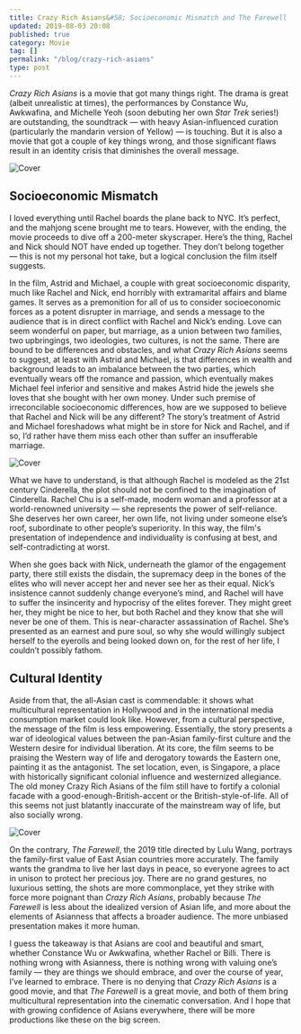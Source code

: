 ```yaml
---
title: Crazy Rich Asians&#58; Socioeconomic Mismatch and The Farewell
updated: 2019-08-03 20:08
published: true
category: Movie
tag: []
permalink: "/blog/crazy-rich-asians"
type: post
---
```


_Crazy Rich Asians_ is a movie that got many things right. The drama is great (albeit unrealistic at times), the performances by Constance Wu, Awkwafina, and Michelle Yeoh (soon debuting her own _Star Trek_ series!) are outstanding, the soundtrack — with heavy Asian-influenced curation (particularly the mandarin version of Yellow) — is touching. But it is also a movie that got a couple of key things wrong, and those significant flaws result in an identity crisis that diminishes the overall message.

![Cover](https://media1.s-nbcnews.com/i/newscms/2018_35/2543511/180824-crazy-rich-asians-al-1708_5a509f4d2866590468f39a0b86679796.jpg)

## Socioeconomic Mismatch

I loved everything until Rachel boards the plane back to NYC. It’s perfect, and the mahjong scene brought me to tears. However, with the ending, the movie proceeds to dive off a 200-meter skyscraper. Here’s the thing, Rachel and Nick should NOT have ended up together. They don’t belong together — this is not my personal hot take, but a logical conclusion the film itself suggests.

In the film, Astrid and Michael, a couple with great socioeconomic disparity, much like Rachel and Nick, end horribly with extramarital affairs and blame games. It serves as a premonition for all of us to consider socioeconomic forces as a potent disrupter in marriage, and sends a message to the audience that is in direct conflict with Rachel and Nick’s ending. Love can seem wonderful on paper, but marriage, as a union between two families, two upbringings, two ideologies, two cultures, is not the same. There are bound to be differences and obstacles, and what _Crazy Rich Asians_ seems to suggest, at least with Astrid and Michael, is that differences in wealth and background leads to an imbalance between the two parties, which eventually wears off the romance and passion, which eventually makes Michael feel inferior and sensitive and makes Astrid hide the jewels she loves that she bought with her own money. Under such premise of irreconcilable socioeconomic differences, how are we supposed to believe that Rachel and Nick will be any different? The story’s treatment of Astrid and Michael foreshadows what might be in store for Nick and Rachel, and if so, I’d rather have them miss each other than suffer an insufferable marriage.

![Cover](https://api.time.com/wp-content/uploads/2018/08/crazy-rich-asians-gemma-chan.jpg)

What we have to understand, is that although Rachel is modeled as the 21st century Cinderella, the plot should not be confined to the imagination of Cinderella. Rachel Chu is a self-made, modern woman and a professor at a world-renowned university — she represents the power of self-reliance. She deserves her own career, her own life, not living under someone else’s roof, subordinate to other people’s superiority. In this way, the film's presentation of independence and individuality is confusing at best, and self-contradicting at worst.

When she goes back with Nick, underneath the glamor of the engagement party, there still exists the disdain, the supremacy deep in the bones of the elites who will never accept her and never see her as their equal. Nick’s insistence cannot suddenly change everyone’s mind, and Rachel will have to suffer the insincerity and hypocrisy of the elites forever. They might greet her, they might be nice to her, but both Rachel and they know that she will never be one of them. This is near-character assassination of Rachel. She’s presented as an earnest and pure soul, so why she would willingly subject herself to the eyerolls and being looked down on, for the rest of her life, I couldn’t possibly fathom.

## Cultural Identity

Aside from that, the all-Asian cast is commendable: it shows what multicultural representation in Hollywood and in the international media consumption market could look like. However, from a cultural perspective, the message of the film is less empowering. Essentially, the story presents a war of ideological values between the pan-Asian family-first culture and the Western desire for individual liberation. At its core, the film seems to be praising the Western way of life and derogatory towards the Eastern one, painting it as the antagonist. The set location, even, is Singapore, a place with historically significant colonial influence and westernized allegiance. The old money Crazy Rich Asians of the film still have to fortify a colonial facade with a good-enough-British-accent or the British-style-of-life. All of this seems not just blatantly inaccurate of the mainstream way of life, but also socially wrong.

![Cover](https://a468ba3fc2be117c5560-f9a6225d634730495a59b91d1543c5a4.ssl.cf5.rackcdn.com/_still/farewell-thumb-new2.jpg)

On the contrary, _The Farewell_, the 2019 title directed by Lulu Wang, portrays the family-first value of East Asian countries more accurately. The family wants the grandma to live her last days in peace, so everyone agrees to act in unison to protect her precious joy. There are no grand gestures, no luxurious setting, the shots are more commonplace, yet they strike with force more poignant than _Crazy Rich Asians_, probably because _The Farewell_ is less about the idealized version of Asian life, and more about the elements of Asianness that affects a broader audience. The more unbiased presentation makes it more human.

I guess the takeaway is that Asians are cool and beautiful and smart, whether Constance Wu or Awkwafina, whether Rachel or Billi. There is nothing wrong with Asianness, there is nothing wrong with valuing one’s family — they are things we should embrace, and over the course of year, I’ve learned to embrace. There is no denying that _Crazy Rich Asians_ is a good movie, and that _The Farewell_ is a great movie, and both of them bring multicultural representation into the cinematic conversation. And I hope that with growing confidence of Asians everywhere, there will be more productions like these on the big screen.
